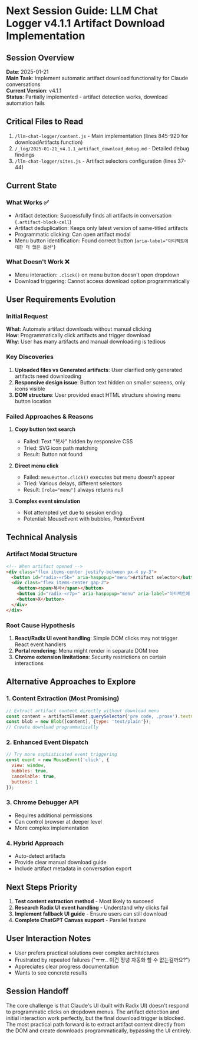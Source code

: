 # Next Session Guide: LLM Chat Logger v4.1.1 Artifact Download Implementation

## Session Overview
**Date**: 2025-01-21  
**Main Task**: Implement automatic artifact download functionality for Claude conversations  
**Current Version**: v4.1.1  
**Status**: Partially implemented - artifact detection works, download automation fails

## Critical Files to Read
1. `/llm-chat-logger/content.js` - Main implementation (lines 845-920 for downloadArtifacts function)
2. `/_log/2025-01-21_v4.1.1_artifact_download_debug.md` - Detailed debug findings
3. `/llm-chat-logger/sites.js` - Artifact selectors configuration (lines 37-44)

## Current State

### What Works ✅
- Artifact detection: Successfully finds all artifacts in conversation (`.artifact-block-cell`)
- Artifact deduplication: Keeps only latest version of same-titled artifacts
- Programmatic clicking: Can open artifact modal
- Menu button identification: Found correct button (`aria-label="아티팩트에 대한 더 많은 옵션"`)

### What Doesn't Work ❌
- Menu interaction: `.click()` on menu button doesn't open dropdown
- Download triggering: Cannot access download option programmatically

## User Requirements Evolution

### Initial Request
**What**: Automate artifact downloads without manual clicking  
**How**: Programmatically click artifacts and trigger download  
**Why**: User has many artifacts and manual downloading is tedious

### Key Discoveries
1. **Uploaded files vs Generated artifacts**: User clarified only generated artifacts need downloading
2. **Responsive design issue**: Button text hidden on smaller screens, only icons visible
3. **DOM structure**: User provided exact HTML structure showing menu button location

### Failed Approaches & Reasons

1. **Copy button text search** 
   - Failed: Text "복사" hidden by responsive CSS
   - Tried: SVG icon path matching
   - Result: Button not found

2. **Direct menu click**
   - Failed: `menuButton.click()` executes but menu doesn't appear
   - Tried: Various delays, different selectors
   - Result: `[role="menu"]` always returns null

3. **Complex event simulation**
   - Not attempted yet due to session ending
   - Potential: MouseEvent with bubbles, PointerEvent

## Technical Analysis

### Artifact Modal Structure
```html
<!-- When artifact opened -->
<div class="flex items-center justify-between px-4 py-3">
  <button id="radix-«r5b»" aria-haspopup="menu">Artifact selector</button>
  <div class="flex items-center gap-2">
    <button><span>복사</span></button>
    <button id="radix-«r7p»" aria-haspopup="menu" aria-label="아티팩트에 대한 더 많은 옵션">⋮</button>
    <button>X</button>
  </div>
</div>
```

### Root Cause Hypothesis
1. **React/Radix UI event handling**: Simple DOM clicks may not trigger React event handlers
2. **Portal rendering**: Menu might render in separate DOM tree
3. **Chrome extension limitations**: Security restrictions on certain interactions

## Alternative Approaches to Explore

### 1. Content Extraction (Most Promising)
```javascript
// Extract artifact content directly without download menu
const content = artifactElement.querySelector('pre code, .prose').textContent;
const blob = new Blob([content], {type: 'text/plain'});
// Create download programmatically
```

### 2. Enhanced Event Dispatch
```javascript
// Try more sophisticated event triggering
const event = new MouseEvent('click', {
  view: window,
  bubbles: true,
  cancelable: true,
  buttons: 1
});
```

### 3. Chrome Debugger API
- Requires additional permissions
- Can control browser at deeper level
- More complex implementation

### 4. Hybrid Approach
- Auto-detect artifacts
- Provide clear manual download guide
- Include artifact metadata in conversation export

## Next Steps Priority

1. **Test content extraction method** - Most likely to succeed
2. **Research Radix UI event handling** - Understand why clicks fail
3. **Implement fallback UI guide** - Ensure users can still download
4. **Complete ChatGPT Canvas support** - Parallel feature

## User Interaction Notes

- User prefers practical solutions over complex architectures
- Frustrated by repeated failures ("ㅠㅠ.. 이건 정녕 자동화 할 수 없는걸까요?")
- Appreciates clear progress documentation
- Wants to see concrete results

## Session Handoff
The core challenge is that Claude's UI (built with Radix UI) doesn't respond to programmatic clicks on dropdown menus. The artifact detection and initial interaction work perfectly, but the final download trigger is blocked. The most practical path forward is to extract artifact content directly from the DOM and create downloads programmatically, bypassing the UI entirely.